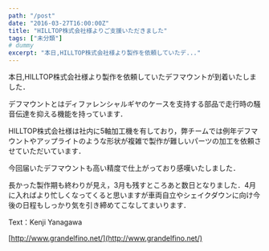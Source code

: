 ```yaml
---
path: "/post"
date: "2016-03-27T16:00:00Z"
title: "HILLTOP株式会社様よりご支援いただきました"
tags: ["未分類"]
# dummy
excerpt: "本日,HILLTOP株式会社様より製作を依頼していたデ..."
---
```




[](27-1.jpg)

本日,HILLTOP株式会社様より製作を依頼していたデフマウントが到着いたしました．

デフマウントとはディファレンシャルギヤのケースを支持する部品で走行時の騒音伝達を抑える機能を持っています．

HILLTOP株式会社様は社内に5軸加工機を有しており，弊チームでは例年デフマウントやアップライトのような形状が複雑で製作が難しいパーツの加工を依頼させていただいています．

今回届いたデフマウントも高い精度で仕上がっており感嘆いたしました．

長かった製作期も終わりが見え，3月も残すところあと数日となりました．4月に入ればより忙しくなってくると思いますが車両自立やシェイクダウンに向け今後の日程もしっかり気を引き締めてこなしてまいります．

Text：Kenji Yanagawa

[http://www.grandelfino.net/](http://www.grandelfino.net/)

